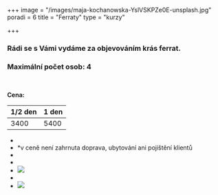 +++
image = "/images/maja-kochanowska-YslVSKPZe0E-unsplash.jpg"
poradi = 6
title = "Ferraty"
type = "kurzy"

+++
### Rádi se s Vámi vydáme za objevováním krás ferrat.

### Maximální počet osob: 4

&nbsp;

**Cena:**

| 1/2 den | 1 den |
| --- | --- |
| 3400 | 5400 |

*  
* *v ceně není zahrnuta doprava, ubytování ani pojištění klientů
* 
* 
* ![](/images/klaus-huber-2KpJ7EpccGQ-unsplash.jpg)
*  
* ![](/images/maja-kochanowska-EiJQdDI_t_Y-unsplash.jpg)